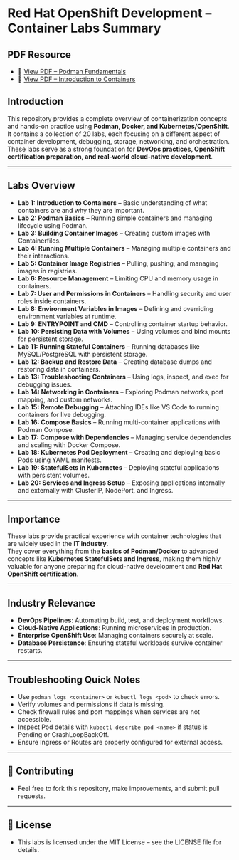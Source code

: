 #  Red Hat OpenShift Development – Container Labs Summary

## PDF Resource
- 📗 [View PDF – Podman Fundamentals](./00.Introduction_and_overview_of_containers/Podman_Fundamentals.pdf)
- 📄 [View PDF – Introduction to Containers](./00.Introduction_and_overview_of_containers/Command.pdf)

## Introduction
This repository provides a complete overview of containerization concepts and hands-on practice using **Podman, Docker, and Kubernetes/OpenShift**.  
It contains a collection of 20 labs, each focusing on a different aspect of container development, debugging, storage, networking, and orchestration.  
These labs serve as a strong foundation for **DevOps practices, OpenShift certification preparation, and real-world cloud-native development**.

---

## Labs Overview

- **Lab 1: Introduction to Containers** – Basic understanding of what containers are and why they are important.  
- **Lab 2: Podman Basics** – Running simple containers and managing lifecycle using Podman.  
- **Lab 3: Building Container Images** – Creating custom images with Containerfiles.  
- **Lab 4: Running Multiple Containers** – Managing multiple containers and their interactions.  
- **Lab 5: Container Image Registries** – Pulling, pushing, and managing images in registries.  
- **Lab 6: Resource Management** – Limiting CPU and memory usage in containers.  
- **Lab 7: User and Permissions in Containers** – Handling security and user roles inside containers.  
- **Lab 8: Environment Variables in Images** – Defining and overriding environment variables at runtime.  
- **Lab 9: ENTRYPOINT and CMD** – Controlling container startup behavior.  
- **Lab 10: Persisting Data with Volumes** – Using volumes and bind mounts for persistent storage.  
- **Lab 11: Running Stateful Containers** – Running databases like MySQL/PostgreSQL with persistent storage.  
- **Lab 12: Backup and Restore Data** – Creating database dumps and restoring data in containers.  
- **Lab 13: Troubleshooting Containers** – Using logs, inspect, and exec for debugging issues.  
- **Lab 14: Networking in Containers** – Exploring Podman networks, port mapping, and custom networks.  
- **Lab 15: Remote Debugging** – Attaching IDEs like VS Code to running containers for live debugging.  
- **Lab 16: Compose Basics** – Running multi-container applications with Podman Compose.  
- **Lab 17: Compose with Dependencies** – Managing service dependencies and scaling with Docker Compose.  
- **Lab 18: Kubernetes Pod Deployment** – Creating and deploying basic Pods using YAML manifests.  
- **Lab 19: StatefulSets in Kubernetes** – Deploying stateful applications with persistent volumes.  
- **Lab 20: Services and Ingress Setup** – Exposing applications internally and externally with ClusterIP, NodePort, and Ingress.  

---

## Importance
These labs provide practical experience with container technologies that are widely used in the **IT industry**.  
They cover everything from the **basics of Podman/Docker** to advanced concepts like **Kubernetes StatefulSets and Ingress**, making them highly valuable for anyone preparing for cloud-native development and **Red Hat OpenShift certification**.

---

## Industry Relevance
- **DevOps Pipelines**: Automating build, test, and deployment workflows.  
- **Cloud-Native Applications**: Running microservices in production.  
- **Enterprise OpenShift Use**: Managing containers securely at scale.  
- **Database Persistence**: Ensuring stateful workloads survive container restarts.  

---

## Troubleshooting Quick Notes
- Use `podman logs <container>` or `kubectl logs <pod>` to check errors.  
- Verify volumes and permissions if data is missing.  
- Check firewall rules and port mappings when services are not accessible.  
- Inspect Pod details with `kubectl describe pod <name>` if status is Pending or CrashLoopBackOff.  
- Ensure Ingress or Routes are properly configured for external access.  

---


## 🤝 Contributing
- Feel free to fork this repository, make improvements, and submit pull requests.

---

## 📜 License
- This labs is licensed under the MIT License – see the LICENSE file for details.
